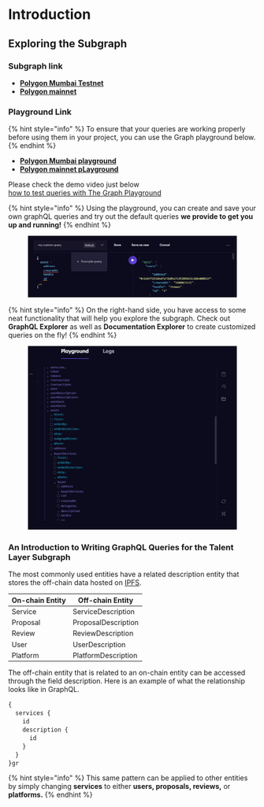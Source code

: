 # Introduction

## Exploring the Subgraph

### Subgraph link

* [**Polygon Mumbai Testnet**](https://api.thegraph.com/subgraphs/name/talentlayer/talent-layer-mumbai)
* [**Polygon mainnet**](https://api.thegraph.com/subgraphs/name/talentlayer/talentlayer-polygon)

### Playground Link

{% hint style="info" %}
To ensure that your queries are working properly before using them in your project, you can use the Graph playground below.
{% endhint %}

* [**Polygon Mumbai playground**](https://thegraph.com/hosted-service/subgraph/talentlayer/talent-layer-mumbai)
* [**Polygon mainnet pLayground**](https://thegraph.com/hosted-service/subgraph/talentlayer/talentlayer-polygon)

Please check the demo video just below\
[how to test queries with The Graph Playground](https://loom.com/share/a95f65ebe9da4bd1908ca6aacf0b765b)

{% hint style="info" %}
Using the playground, you can create and save your own graphQL queries and try out the default queries **we provide to get you up and running!**
{% endhint %}

<figure><img src="../../.gitbook/assets/custom-2.jpg" alt=""><figcaption></figcaption></figure>

{% hint style="info" %}
On the right-hand side, you have access to some neat functionality that will help you explore the subgraph. Check out **GraphQL Explorer** as well as **Documentation Explorer** to create customized queries on the fly!
{% endhint %}

<figure><img src="../../.gitbook/assets/playground.jpg" alt=""><figcaption></figcaption></figure>

### **An Introduction to Writing GraphQL Queries for the Talent Layer Subgraph**

The most commonly used entities have a related description entity that stores the off-chain data hosted on [IPFS](https://www.ipfs.com/).

| On-chain Entity | Off-chain Entity    |
| --------------- | ------------------- |
| Service         | ServiceDescription  |
| Proposal        | ProposalDescription |
| Review          | ReviewDescription   |
| User            | UserDescription     |
| Platform        | PlatformDescription |

The off-chain entity that is related to an on-chain entity can be accessed through the field description. Here is an example of what the relationship looks like in GraphQL.

```graphql
{
  services {
    id
    description {
      id
    }
  }
}gr
```

{% hint style="info" %}
This same pattern can be applied to other entities by simply changing **services** to either **users, proposals, reviews,** or **platforms.**
{% endhint %}

